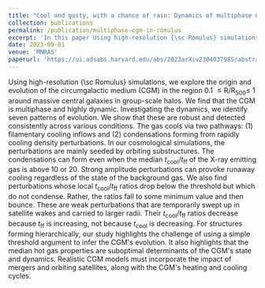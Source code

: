 ```yaml
---
title: "Cool and gusty, with a chance of rain: Dynamics of multiphase CGM around massive galaxies in the Romulus simulations"
collection: publications
permalink: /publication/multiphase-cgm-in-romulus
excerpt: 'In this paper Using high-resolution {\sc Romulus} simulations, we explore the origin and evolution of the circumgalactic medium (CGM) of massive galaxies. We find that CGM is both multiphase and dynamic. In exploring its dynamic we find seven patterns of evolution, two of them are ways that gas cools. Gas cools via (1) filamentary cooling inflows and (2) condensations forming from rapidly cooling density perturbations. We find that perturbations are mainly seeded by orbiting substructures. '
date: 2023-09-01
venue: 'MNRAS'
paperurl: 'https://ui.adsabs.harvard.edu/abs/2023arXiv230403798S/abstract'
---
```


Using high-resolution {\sc Romulus} simulations, we explore the origin and evolution of the circumgalactic medium (CGM) in the region 0.1 $\leq \mathrm{R}/\mathrm{R}_\mathrm{500} \leq$ 1 around massive central galaxies in group-scale halos.   We find that the CGM is multiphase and highly dynamic. Investigating the dynamics, we identify seven patterns of evolution. We show that these are robust and detected consistently across various conditions. The gas cools via two pathways: (1) filamentary cooling inflows and (2) condensations forming from rapidly cooling density perturbations. In our cosmological simulations, the perturbations are mainly seeded by orbiting substructures. The condensations can form even when the median $t_\mathrm{cool} / t_\mathrm{ff}$  of the X-ray emitting gas is above 10 or 20.  Strong amplitude perturbations can provoke runaway cooling regardless of the state of the background gas. We also find perturbations whose local $t_\mathrm{cool} / t_\mathrm{ff}$ ratios drop below the threshold but which do not condense.  Rather, the ratios fall to some minimum value and then bounce. These are weak perturbations that are temporarily swept up in satellite wakes and carried to larger radii. Their $t_\mathrm{cool} / t_\mathrm{ff}$ ratios decrease because $t_\mathrm{ff}$ is increasing, not because $t_\mathrm{cool}$ is decreasing.  For structures forming hierarchically, our study highlights the challenge of using a simple threshold argument to infer the CGM's evolution.  It also highlights that the median hot gas properties are suboptimal determinants of the CGM's state and dynamics. Realistic CGM models must incorporate the impact of mergers and orbiting satellites, along with the CGM's heating and cooling cycles.
